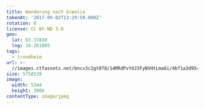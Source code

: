 ```yaml
---
title: Wanderung nach Grønlia
takenAt: '2017-09-02T13:29:50.000Z'
rotation: 0
license: CC BY-ND 3.0
geo:
  lat: 63.37838
  lng: 10.261005
tags:
  - trondheim
url: >-
  //images.ctfassets.net/bncv3c2gt878/14MRdPvYdJ3FyNVHtLma6i/4bf1a3d9547d3333eed778b7b143c34f/wanderung-nach-grnlia_36817763396_o
size: 5758539
image:
  width: 5344
  height: 3006
contentType: image/jpeg
---
```


